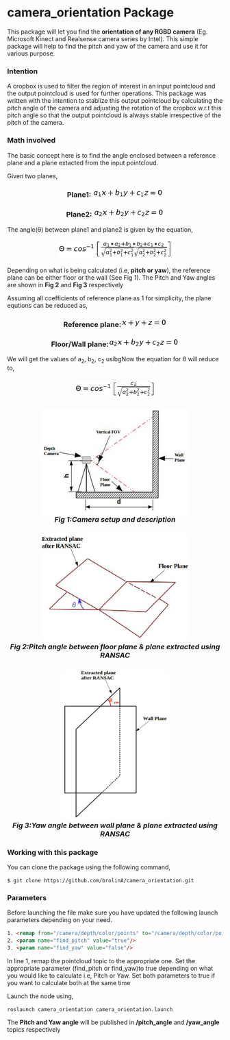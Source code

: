 # camera_orientation Package
This package will let you find the **orientation of any RGBD camera** (Eg. Microsoft Kinect and Realsense camera series by Intel). This simple package will help to find the pitch and yaw of the camera and use it for various purpose.

### Intention
A cropbox is used to filter the region of interest in an input pointcloud and the output pointcloud is used for further operations. This package was written with the intention to stablize this output pointcloud by calculating the pitch angle of the camera and adjusting the rotation of the cropbox w.r.t this pitch angle so that the output pointcloud is always stable irrespective of the pitch of the camera.

### Math involved
The basic concept here is to find the angle enclosed between a reference plane and a plane extacted from the input pointcloud. 

Given two planes,

### <p align="center">Plane1: ![equation](img/eq1.png)</p>

### <p align="center">Plane2: ![equation](img/eq2.png)</p>

The angle(&theta;) between plane1 and plane2 is given by the equation,

#### <p align="center">![equation](img/main.png)</p>

Depending on what is being calculated (i.e, **pitch or yaw**), the reference plane can be either floor or the wall (See Fig 1). The Pitch and Yaw angles are shown in **Fig 2** and **Fig 3** respectively

Assuming all coefficients of reference plane as 1 for simplicity, the plane equtions can be reduced as,
### <p align="center">Reference plane:![equation](img/ref.png)</p>

### <p align="center">Floor/Wall plane:![equation](img/fl_wl.png)</p>

We will get the values of a<sub>2</sub>, b<sub>2</sub>, c<sub>2</sub> usibgNow the equation for &theta; will reduce to,
### <p align="center">![equation](img/red.png)</p>

### <p align="center"><img src="img/full_depiction.jpg" width="350" height="250" align="center"></img><br>***Fig 1:Camera setup and description*** </p>

### <p align="center"><img src="img/Pitch.jpg" width="350" height="250"></img><br>***Fig 2:Pitch angle between floor plane & plane extracted using RANSAC*** </p>

### <p align="center"><img src="img/Yaw.jpg" width="250" height="350"></img><br>***Fig 3:Yaw angle between wall plane & plane extracted using RANSAC***</p>

### Working with this package

You can clone the package using the following command,

```
$ git clone https://github.com/brolinA/camera_orientation.git
```

### Parameters

Before launching the file make sure you have updated the following launch parameters depending on your need.

```html
1. <remap from="/camera/depth/color/points" to="/camera/depth/color/points" />
2. <param name="find_pitch" value="true"/>
3. <param name="find_yaw" value="false"/>
```
In line 1, remap the pointcloud topic to the appropriate one. Set the appropriate parameter (find_pitch or find_yaw)to true depending on what you would like to calculate i.e, Pitch or Yaw. Set both parameters to true if you want to calculate both at the same time

Launch the node using,

```
roslaunch camera_orientation camera_orientation.launch
```

The **Pitch and Yaw angle** will be published in **/pitch_angle** and **/yaw_angle** topics respectively
